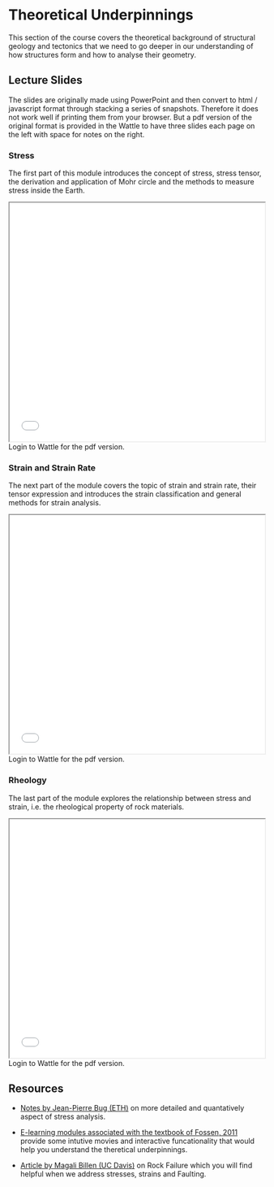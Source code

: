 # Theoretical Underpinnings

This section of the course covers the theoretical background of structural geology and tectonics that we need to go deeper in our understanding of how structures form and how to analyse their geometry.

## Lecture Slides

The slides are originally made using PowerPoint and then convert to html / javascript format through stacking a series of snapshots. Therefore it does not work well if printing them from your browser. But a pdf version of the original format is provided in the Wattle to have three slides each page on the left with space for notes on the right. 

### Stress

The first part of this module introduces the concept of stress, stress tensor, the derivation and application of Mohr circle and the methods to measure stress inside the Earth.

<iframe src="../slideshows/Module-iii-lecture1-Theory.reveal.html" title="Slideshow" width=100%, height=470, allowfullscreen></iframe>
Login to Wattle for the pdf version.

### Strain and Strain Rate

The next part of the module covers the topic of strain and strain rate, their tensor expression and introduces the strain classification and general methods for strain analysis. 

<iframe src="../slideshows/Module-iii-lecture2-Theory.reveal.html" title="Slideshow" width=100%, height=470, allowfullscreen></iframe>
Login to Wattle for the pdf version.

### Rheology

The last part of the module explores the relationship between stress and strain, i.e. the rheological property of rock materials.

<iframe src="../slideshows/Module-iii-lecture3-Theory.reveal.html" title="Slideshow" width=100%, height=470, allowfullscreen></iframe>
Login to Wattle for the pdf version.

## Resources

  - [Notes by Jean-Pierre Bug (ETH)](https://www.files.ethz.ch/structuralgeology/JPB/files/English/1stress.pdf) on more detailed and quantatively aspect of stress analysis.

  - [E-learning modules associated with the textbook of Fossen, 2011](https://folk.uib.no/nglhe/StructuralGeoBookEmodules2ndEd.html) provide some intutive movies and interactive funcationality that would help you understand the theretical underpinnings. 

  - [Article by Magali Billen (UC Davis)](https://geo.libretexts.org/Courses/University_of_California_Davis/UCD_GEL_56_-_Introduction_to_Geophysics/Geophysics_is_everywhere_in_geology.../01%3A_Rheology_of_Rocks/1.04%3A_Failure_of_Rocks) on Rock Failure which you will find helpful when we address stresses, strains and Faulting.


